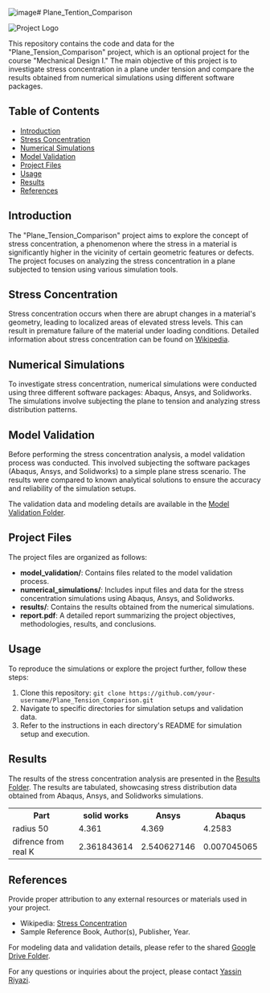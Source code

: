 ![image](https://github.com/yriyazi/Plane_Tention_Comparison/assets/119464932/52f0d07c-aa8c-4382-9842-762cd8d2205e)# Plane_Tention_Comparison

![Project Logo](project_logo.png) <!-- If you have a project logo, add it here -->

This repository contains the code and data for the "Plane_Tension_Comparison" project, which is an optional project for the course "Mechanical Design I." The main objective of this project is to investigate stress concentration in a plane under tension and compare the results obtained from numerical simulations using different software packages.

## Table of Contents

- [Introduction](#introduction)
- [Stress Concentration](#stress-concentration)
- [Numerical Simulations](#numerical-simulations)
- [Model Validation](#model-validation)
- [Project Files](#project-files)
- [Usage](#usage)
- [Results](#results)
- [References](#references)

## Introduction

The "Plane_Tension_Comparison" project aims to explore the concept of stress concentration, a phenomenon where the stress in a material is significantly higher in the vicinity of certain geometric features or defects. The project focuses on analyzing the stress concentration in a plane subjected to tension using various simulation tools.

## Stress Concentration

Stress concentration occurs when there are abrupt changes in a material's geometry, leading to localized areas of elevated stress levels. This can result in premature failure of the material under loading conditions. Detailed information about stress concentration can be found on [Wikipedia](https://en.wikipedia.org/wiki/Stress_concentration).

## Numerical Simulations

To investigate stress concentration, numerical simulations were conducted using three different software packages: Abaqus, Ansys, and Solidworks. The simulations involve subjecting the plane to tension and analyzing stress distribution patterns.

## Model Validation

Before performing the stress concentration analysis, a model validation process was conducted. This involved subjecting the software packages (Abaqus, Ansys, and Solidworks) to a simple plane stress scenario. The results were compared to known analytical solutions to ensure the accuracy and reliability of the simulation setups.

The validation data and modeling details are available in the [Model Validation Folder](model_validation/).

## Project Files

The project files are organized as follows:

- **model_validation/**: Contains files related to the model validation process.
- **numerical_simulations/**: Includes input files and data for the stress concentration simulations using Abaqus, Ansys, and Solidworks.
- **results/**: Contains the results obtained from the numerical simulations.
- **report.pdf**: A detailed report summarizing the project objectives, methodologies, results, and conclusions.

## Usage

To reproduce the simulations or explore the project further, follow these steps:

1. Clone this repository: `git clone https://github.com/your-username/Plane_Tension_Comparison.git`
2. Navigate to specific directories for simulation setups and validation data.
3. Refer to the instructions in each directory's README for simulation setup and execution.

## Results

The results of the stress concentration analysis are presented in the [Results Folder](results/). The results are tabulated, showcasing stress distribution data obtained from Abaqus, Ansys, and Solidworks simulations.

<p align="center">  
    <table align="center">
        <tr>
            <th>Part</th>
            <th>solid works</th>
            <th>Ansys</th>
            <th>Abaqus</th>
        </tr>
        <tr>
            <td>radius 50</td>
            <td>4.361</td>
            <td>4.369</td>
            <td>4.2583</td>
        </tr>
        <tr>
            <td>difrence from real K</td>
            <td>2.361843614</td>
            <td>2.540627146</td>
            <td>0.007045065</td>
        </tr>
    </table>
</p>
			

## References

Provide proper attribution to any external resources or materials used in your project.

- Wikipedia: [Stress Concentration](https://en.wikipedia.org/wiki/Stress_concentration)
- Sample Reference Book, Author(s), Publisher, Year. 

For modeling data and validation details, please refer to the shared [Google Drive Folder](https://drive.google.com/drive/my-drive).

For any questions or inquiries about the project, please contact [Yassin Riyazi](iyasiniyasin98@gmail.com).
